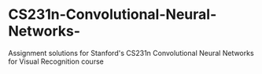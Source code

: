 # CS231n-Convolutional-Neural-Networks-
Assignment solutions for Stanford's CS231n Convolutional Neural Networks for Visual Recognition course
